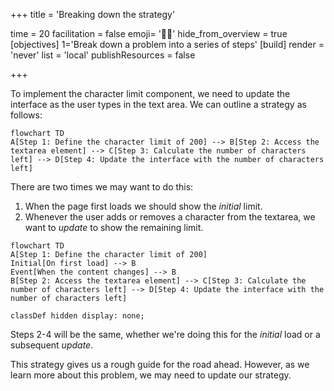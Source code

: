 +++
title = 'Breaking down the strategy'

time = 20
facilitation = false
emoji= '⛓️‍💥'
hide_from_overview = true
[objectives]
    1='Break down a problem into a series of steps'
[build]
  render = 'never'
  list = 'local'
  publishResources = false

+++

To implement the character limit component, we need to update the interface as the user types in the text area. We can outline a strategy as follows:

```mermaid
flowchart TD
A[Step 1: Define the character limit of 200] --> B[Step 2: Access the textarea element] --> C[Step 3: Calculate the number of characters left] --> D[Step 4: Update the interface with the number of characters left]
```

There are two times we may want to do this:

1. When the page first loads we should show the _initial_ limit.
2. Whenever the user adds or removes a character from the textarea, we want to _update_ to show the remaining limit.

```mermaid
flowchart TD
A[Step 1: Define the character limit of 200]
Initial[On first load] --> B
Event[When the content changes] --> B
B[Step 2: Access the textarea element] --> C[Step 3: Calculate the number of characters left] --> D[Step 4: Update the interface with the number of characters left]

classDef hidden display: none;
```

Steps 2-4 will be the same, whether we're doing this for the _initial_ load or a subsequent _update_.

This strategy gives us a rough guide for the road ahead. However, as we learn more about this problem, we may need to update our strategy.
